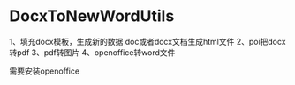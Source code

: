 # DocxToNewWordUtils
1、填充docx模板，生成新的数据
doc或者docx文档生成html文件
2、poi把docx转pdf
3、pdf转图片
4、openoffice转word文件


需要安装openoffice 

